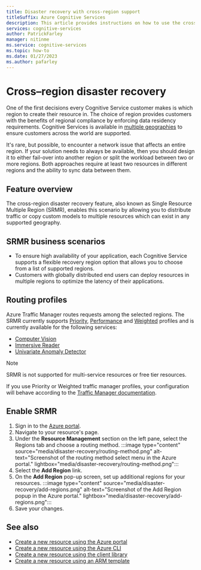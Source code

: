 ```yaml
---
title: Disaster recovery with cross-region support
titleSuffix: Azure Cognitive Services
description: This article provides instructions on how to use the cross-region feature to recover your Cognitive Service resources in the event of a network outage.
services: cognitive-services
author: PatrickFarley
manager: nitinme
ms.service: cognitive-services
ms.topic: how-to
ms.date: 01/27/2023
ms.author: pafarley
---
```


# Cross–region disaster recovery  

One of the first decisions every Cognitive Service customer makes is which region to create their resource in. The choice of region provides customers with the benefits of regional compliance by enforcing data residency requirements. Cognitive Services is available in [multiple geographies](https://azure.microsoft.com/explore/global-infrastructure/products-by-region/?products=cognitive-services) to ensure customers across the world are supported.  

It's rare, but possible, to encounter a network issue that affects an entire region. If your solution needs to always be available, then you should design it to either fail-over into another region or split the workload between two or more regions. Both approaches require at least two resources in different regions and the ability to sync data between them.

## Feature overview 

The cross-region disaster recovery feature, also known as Single Resource Multiple Region (SRMR), enables this scenario by allowing you to distribute traffic or copy custom models to multiple resources which can exist in any supported geography.

## SRMR business scenarios 

* To ensure high availability of your application, each Cognitive Service supports a flexible recovery region option that allows you to choose from a list of supported regions. 
* Customers with globally distributed end users can deploy resources in multiple regions to optimize the latency of their applications.

## Routing profiles

Azure Traffic Manager routes requests among the selected regions. The SRMR currently supports [Priority](/azure/traffic-manager/traffic-manager-routing-methods#priority-traffic-routing-method), [Performance](/azure/traffic-manager/traffic-manager-routing-methods#performance-traffic-routing-method) and [Weighted](/azure/traffic-manager/traffic-manager-routing-methods#weighted-traffic-routing-method) profiles and is currently available for the following services:  

* [Computer Vision](/azure/cognitive-services/computer-vision/overview)
* [Immersive Reader](/azure/applied-ai-services/immersive-reader/overview)
* [Univariate Anomaly Detector](/azure/cognitive-services/anomaly-detector/overview)

> [!NOTE]
> SRMR is not supported for multi-service resources or free tier resources. 

If you use Priority or Weighted traffic manager profiles, your configuration will behave according to the [Traffic Manager documentation](/azure/traffic-manager/traffic-manager-routing-methods).  

## Enable SRMR  

1. Sign in to the [Azure portal](https://portal.azure.com).
1. Navigate to your resource's page.
1. Under the **Resource Management** section on the left pane, select the Regions tab and choose a routing method.
   :::image type="content" source="media/disaster-recovery/routing-method.png" alt-text="Screenshot of the routing method select menu in the Azure portal." lightbox="media/disaster-recovery/routing-method.png":::
1. Select the **Add Region** link.
1. On the **Add Region** pop-up screen, set up additional regions for your resources.
   :::image type="content" source="media/disaster-recovery/add-regions.png" alt-text="Screenshot of the Add Region popup in the Azure portal." lightbox="media/disaster-recovery/add-regions.png":::
1. Save your changes. 

## See also
* [Create a new resource using the Azure portal](cognitive-services-apis-create-account.md)
* [Create a new resource using the Azure CLI](cognitive-services-apis-create-account-cli.md)
* [Create a new resource using the client library](cognitive-services-apis-create-account-client-library.md)
* [Create a new resource using an ARM template](create-account-resource-manager-template.md)